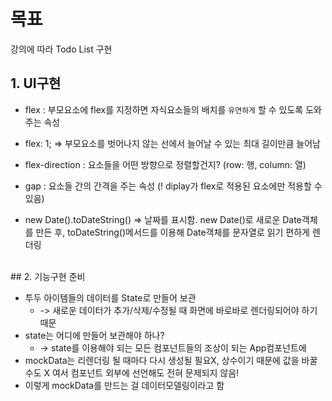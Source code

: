 # 목표

강의에 따라 Todo List 구현

## 1. UI구현

- flex : 부모요소에 flex를 지정하면 자식요소들의 배치를 `유연하게` 할 수 있도록 도와주는 속성
- flex: 1; => 부모요소를 벗어나지 않는 선에서 늘어날 수 있는 최대 길이만큼 늘어남
- flex-direction : 요소들을 어떤 방향으로 정렬할건지? (row: 행, column: 열)
- gap : 요소들 간의 간격을 주는 속성 (! diplay가 flex로 적용된 요소에만 적용할 수 있음)

- new Date().toDateString() => 날짜를 표시함. new Date()로 새로운 Date객체를 만든 후, toDateString()메서드를 이용해 Date객체를 문자열로 읽기 편하게 렌더링

<br>
## 2. 기능구현 준비

- 투두 아이템들의 데이터를 State로 만들어 보관
  - -> 새로운 데이터가 추가/삭제/수정될 때 화면에 바로바로 렌더링되어야 하기 때문
- state는 어디에 만들어 보관해야 하나?
  - -> state를 이용해야 되는 모든 컴포넌트들의 조상이 되는 App컴포넌트에
- mockData는 리렌더링 될 때마다 다시 생성될 필요X, 상수이기 때문에 값을 바꿀수도 X 여서 컴포넌트 외부에 선언해도 전혀 문제되지 않음!
- 이렇게 mockData를 만드는 걸 데이터모델링이라고 함
